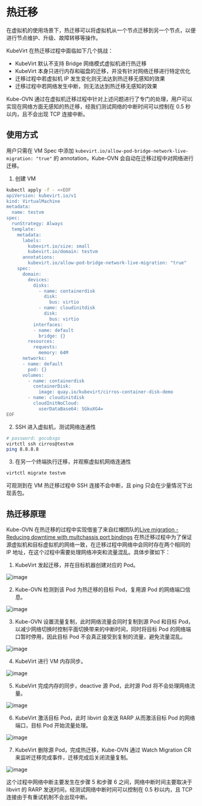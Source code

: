 # 热迁移

在虚拟机的使用场景下，热迁移可以将虚拟机从一个节点迁移到另一个节点，以便进行节点维护、升级、故障转移等操作。

KubeVirt 在热迁移过程中面临如下几个挑战：

- KubeVirt 默认不支持 Bridge 网络模式虚拟机进行热迁移
- KubeVirt 本身只进行内存和磁盘的迁移，并没有针对网络迁移进行特定优化
- 迁移过程中若虚拟机 IP 发生变化则无法达到热迁移无感知的效果
- 迁移过程中若网络发生中断，则无法达到热迁移无感知的效果

Kube-OVN 通过在虚拟机迁移过程中针对上述问题进行了专门的处理，用户可以实现在网络方面无感知的热迁移，经我们测试网络的中断时间可以控制在 0.5 秒以内，且不会出现 TCP 连接中断。

## 使用方式

用户只需在 VM Spec 中添加 `kubevirt.io/allow-pod-bridge-network-live-migration: "true"` 的 annotation，Kube-OVN 会自动在迁移过程中对网络进行迁移。

1. 创建 VM

  ```bash
  kubectl apply -f - <<EOF
  apiVersion: kubevirt.io/v1
  kind: VirtualMachine
  metadata:
    name: testvm
  spec:
    runStrategy: Always 
    template:
      metadata:
        labels:
          kubevirt.io/size: small
          kubevirt.io/domain: testvm
        annotations:
          kubevirt.io/allow-pod-bridge-network-live-migration: "true"
      spec:
        domain:
          devices:
            disks:
              - name: containerdisk
                disk:
                  bus: virtio
              - name: cloudinitdisk
                disk:
                  bus: virtio
            interfaces:
            - name: default
              bridge: {}
          resources:
            requests:
              memory: 64M
        networks:
        - name: default
          pod: {}
        volumes:
          - name: containerdisk
            containerDisk:
              image: quay.io/kubevirt/cirros-container-disk-demo
          - name: cloudinitdisk
            cloudInitNoCloud:
              userDataBase64: SGkuXG4=
  EOF
  ```

2. SSH 进入虚拟机，测试网络连通性

  ```bash
  # password: gocubsgo
  virtctl ssh cirros@testvm
  ping 8.8.8.8
  ```

3. 在另一个终端执行迁移，并观察虚拟机网络连通性

  ```bash
  virtctl migrate testvm
  ```

可观测到在 VM 热迁移过程中 SSH 连接不会中断，且 ping 只会在少量情况下出现丢包。

## 热迁移原理

Kube-OVN 在热迁移的过程中实现借鉴了来自红帽团队的[Live migration - Reducing downtime with multchassis port bindings](https://www.openvswitch.org/support/ovscon2022/slides/Live-migration-with-OVN.pdf)
在热迁移过程中为了保证源虚拟机和目标虚拟机的网络一致，在迁移过程中网络中会同时存在两个相同的 IP 地址，在这个过程中需要处理网络冲突和流量混乱。具体步骤如下：

1. KubeVirt 发起迁移，并在目标机器创建对应的 Pod。

  ![image](../static/lm-1.png)

2. Kube-OVN 检测到该 Pod 为热迁移的目标 Pod，复用源 Pod 的网络端口信息。

  ![image](../static/lm-2.png)

3. Kube-OVN 设置流量复制，此时网络流量会同时复制到源 Pod 和目标 Pod，以减少网络切换时控制平面切换带来的中断时间，同时将目标 Pod 的网络端口暂时停用，因此目标 Pod 不会真正接受到复制的流量，避免流量混乱。
  
  ![image](../static/lm-3.png)

4. KubeVirt 进行 VM 内存同步。

  ![image](../static/lm-4.png)

5. KubeVirt 完成内存的同步，deactive 源 Pod，此时源 Pod 将不会处理网络流量。

  ![image](../static/lm-5.png)

6. KubeVirt 激活目标 Pod，此时 libvirt 会发送 RARP 从而激活目标 Pod 的网络端口，目标 Pod 开始流量处理。

  ![image](../static/lm-6.png)

7. KubeVirt 删除源 Pod，完成热迁移，Kube-OVN 通过 Watch Migration CR 来监听迁移完成事件，迁移完成后关闭流量复制。

  ![image](../static/lm-7.png)
  
这个过程中网络中断主要发生在步骤 5 和步骤 6 之间，网络中断时间主要取决于 libvirt 的 RARP 发送时间，经测试网络中断时间可以控制在 0.5 秒以内，且 TCP 连接由于有重试机制不会出现中断。
